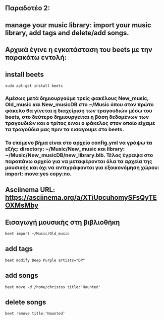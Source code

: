 ## Παραδοτέο 2:
## manage your music library: import your music library, add tags and delete/add songs.

## Αρχικά έγινε η εγκατάσταση του beets με την παρακάτω εντολή:

## install beets
```
sudo apt-get install beets
```
### Αμέσως μετά δημιουργούμε τρείς φακέλους New_music, Old_music και New_musicDB στο ~/Music όπου στον πρώτο φάκελο θα γίνεται η διαχείριση των τραγουδιών μέσω του beets, στο δεύτερο δημιουργείται η βάση δεδομένων των τραγουδιών και ο τρίτος ειναι ο φάκελος στον οποίο είχαμε τα τραγούδια μας πριν τα εισαγουμε στο beets.

### Το επόμενο βήμα είναι στο αρχείο config.yml να γράψω τα εξής: directory: ~/Music/New_music και library: ~/Music/New_musicDB/new_library.blb. Τέλος έγραψα στο παραπάνω αρχείο για να μεταφέρονται όλα τα αρχεία της μουσικής και όχι να αντιγράφονται για εξοικονόμηση χώρου: import: move:yes copy:no.


## Asciinema URL: https://asciinema.org/a/XTiUpcuhomySFsQyTEOXMsMby


## Εισαγωγή μουσικής στη βιβλιοθήκη
```
beet import ~/Music/Old_music
```                       
## add tags
```
beet modify Deep Purple artists="DP"
```                       
## add songs
```
beet move -d /home/christos title:'Haunted'
```                       
## delete songs
```
beet remove title:'Haunted'
```                       
